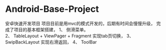 # Android-Base-Project
安卓快速开发项目
项目目前是用mvc的模式开发的，后期有时间会慢慢升级，
完成了项目的基本框架搭建，
1、 侧滑菜单。<br />
2、 TableLayout + ViewPager + Fragment 实现tab页切换，
3、 SwipBackLayout 实现右滑返回，
4、 ToolBar 

